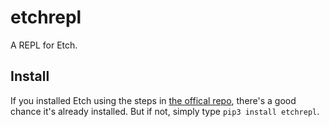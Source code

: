 # etchrepl
A REPL for Etch.

## Install
If you installed Etch using the steps in [the offical repo](https://github.com/GingerIndustries/Etch), there's a good chance it's already installed. But if not, simply type `pip3 install etchrepl`.
